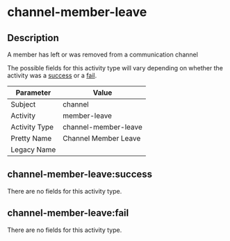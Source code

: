 channel-member-leave
====================

Description
-----------
A member has left or was removed from a communication channel

The possible fields for this activity type will vary depending on whether the activity was a [success](#channel-member-leavesuccess) or a [fail](#channel-member-leavefail).

| Parameter     | Value                |
| ------------- | -------------------- |
| Subject       | channel              |
| Activity      | member-leave         |
| Activity Type | channel-member-leave |
| Pretty Name   | Channel Member Leave |
| Legacy Name   |                      |

channel-member-leave:success
----------------------------

There are no fields for this activity type.


channel-member-leave:fail
-------------------------

There are no fields for this activity type.

